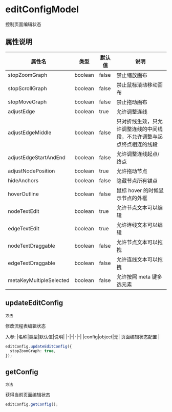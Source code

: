 # editConfigModel

控制页面编辑状态

## 属性说明

| 属性名                  | 类型    | 默认值 | 说明                                                                   |
| ----------------------- | ------- | ------ | ---------------------------------------------------------------------- |
| stopZoomGraph           | boolean | false  | 禁止缩放画布                                                           |
| stopScrollGraph         | boolean | false  | 禁止鼠标滚动移动画布                                                   |
| stopMoveGraph           | boolean | false  | 禁止拖动画布                                                           |
| adjustEdge              | boolean | true   | 允许调整连线                                                           |
| adjustEdgeMiddle        | boolean | false  | 只对折线生效，只允许调整连线的中间线段，不允许调整与起点终点相连的线段 |
| adjustEdgeStartAndEnd   | boolean | false  | 允许调整连线起点/终点                                                  |
| adjustNodePosition      | boolean | true   | 允许拖动节点                                                           |
| hideAnchors             | boolean | false  | 隐藏节点所有锚点                                                       |
| hoverOutline            | boolean | false  | 鼠标 hover 的时候显示节点的外框                                        |
| nodeTextEdit            | boolean | true   | 允许节点文本可以编辑                                                   |
| edgeTextEdit            | boolean | true   | 允许连线文本可以编辑                                                   |
| nodeTextDraggable       | boolean | false  | 允许节点文本可以拖拽                                                   |
| edgeTextDraggable       | boolean | false  | 允许连线文本可以拖拽                                                   |
| metaKeyMultipleSelected | boolean | false  | 允许按照 meta 键多选元素                                               |

## updateEditConfig

`方法`

修改流程表编辑状态

入参:
|名称|类型|默认值|说明|
|-|-|-|-|
|config|object|无| 页面编辑状态配置 |

```ts
editConfig.updateEditConfig({
  stopZoomGraph: true,
});
```

## getConfig

`方法`

获得当前页面编辑状态

```ts
editConfig.getConfig();
```
